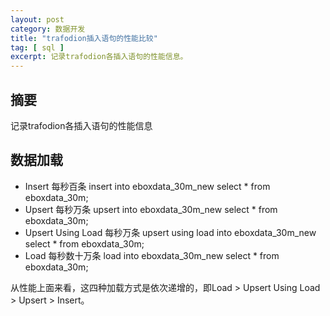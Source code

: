 ```yaml
---
layout: post
category: 数据开发
title: "trafodion插入语句的性能比较"
tag: [ sql ]
excerpt: 记录trafodion各插入语句的性能信息。
---
```


## 摘要

记录trafodion各插入语句的性能信息

## 数据加载

- Insert 每秒百条
  insert into eboxdata_30m_new select * from eboxdata_30m;
- Upsert 每秒万条
  upsert into eboxdata_30m_new select * from eboxdata_30m;
- Upsert Using Load 每秒万条
  upsert using load into eboxdata_30m_new select * from eboxdata_30m;
- Load 每秒数十万条
  load into eboxdata_30m_new select * from eboxdata_30m;

从性能上面来看，这四种加载方式是依次递增的，即Load > Upsert Using Load > Upsert > Insert。
